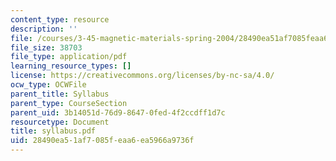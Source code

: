 ```yaml
---
content_type: resource
description: ''
file: /courses/3-45-magnetic-materials-spring-2004/28490ea51af7085feaa6ea5966a9736f_syllabus.pdf
file_size: 38703
file_type: application/pdf
learning_resource_types: []
license: https://creativecommons.org/licenses/by-nc-sa/4.0/
ocw_type: OCWFile
parent_title: Syllabus
parent_type: CourseSection
parent_uid: 3b14051d-76d9-8647-0fed-4f2ccdff1d7c
resourcetype: Document
title: syllabus.pdf
uid: 28490ea5-1af7-085f-eaa6-ea5966a9736f
---
```

